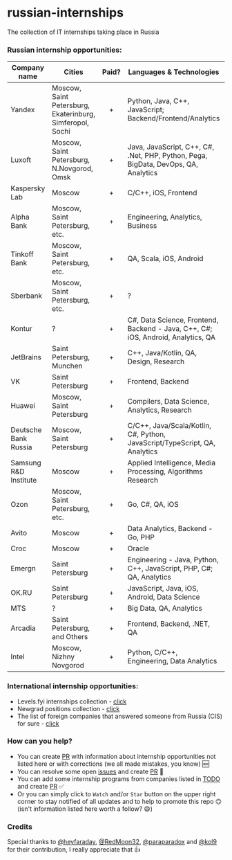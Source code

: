 # russian-internships
The collection of IT internships taking place in Russia

### Russian internship opportunities:

| Company name         | Cities                  | Paid? | Languages & Technologies | Link                 |
| -------------------- | ----------------------- | :-----: | ------------------------ | -------------------- |
| Yandex               | Moscow, Saint Petersburg, Ekaterinburg, Simferopol, Sochi | + | Python, Java, C++, JavaScript; Backend/Frontend/Analytics | [click](https://yandex.ru/yaintern) |
| Luxoft               | Moscow, Saint Petersburg, N.Novgorod, Omsk | + | Java, JavaScript, C++, C#, .Net, PHP, Python, Pega, BigData, DevOps, QA, Analytics | [click](https://career.luxoft.com/locations/russia/) |
| Kaspersky Lab               | Moscow | + | С/C++, iOS, Frontend | [click](https://careers.kaspersky.ru/vacancy/) |
| Alpha Bank               | Moscow, Saint Petersburg, etc. | + | Engineering, Analytics, Business | [click](https://job.alfabank.ru/vacancies) |
| Tinkoff Bank               | Moscow, Saint Petersburg, etc. | + | QA, Scala, iOS, Android | [click](https://fintech.tinkoff.ru/) |
| Sberbank               | Moscow, Saint Petersburg, etc. | + | ? | [click](https://sbergraduate.ru/sberseasons-regions/) |
| Kontur               | ? | + | C#, Data Science, Frontend, Backend - Java, C++, C#; iOS, Android, Analytics, QA | [click](https://kontur.ru/education/programs/intern) |
| JetBrains               | Saint Petersburg, Munchen | + | C++, Java/Kotlin, QA, Design, Research | [click](https://www.jetbrains.com/careers/internships/) [click](https://internship.jetbrains.com/seasons/?tab=open) |
| VK               | Saint Petersburg | + | Frontend, Backend | [click](https://vk.com/jobs) |
| Huawei               | Moscow, Saint Petersburg | + | Compilers, Data Science, Analytics, Research | [click](https://career.huawei.ru/) |
| Deutsche Bank Russia               | Moscow, Saint Petersburg | + | C/C++, Java/Scala/Kotlin, C#, Python, JavaScript/TypeScript, QA, Analytics | [click](https://www.db.com/russia/en/content/careers.htm) |
| Samsung R&D Institute               | Moscow | + | Applied Intelligence, Media Processing, Algorithms Research | [click](https://www.samsung.com/ru/aboutsamsung/careers/srr/internship/) |
| Ozon               | Moscow, Saint Petersburg, etc. | + | Go, C#, QA, iOS | [click](https://job.ozon.ru/vacancy/?query=&city=6&study_vacancies=on) |
| Avito               | Moscow | + | Data Analytics, Backend - Go, PHP | [click](https://start.avito.ru/?_ga=2.133158862.1330846862.1597790879-1388562843.1597790879) |
| Croc               | Moscow | + | Oracle | [click](https://www.croc.ru/career/vacancies/detail/85028/) |
| Emergn               | Saint Petersburg | + | Engineering - Java, Python, C++, JavaScript, PHP, C#; QA, Analytics | [click](https://www.emergn.com/careers/russia/student-programs/summer-practice/) |
| OK.RU               | Saint Petersburg | + | JavaScript, Java, iOS, Android, Data Science | [click](https://oktech.ru/pages/internship/) |
| MTS               | ? | + | Big Data, QA, Analytics | [click](https://intern.it-mts-job.ru/) |
| Arcadia               | Saint Petersburg, and Others | + | Frontend, Backend, .NET, QA | [click](https://softwarecountry.ru/our-vacancies/) |
| Intel |Moscow, Nizhny Novgorod | + | Python, C/C++, Engineering, Data Analytics | [click](https://www.intel.com/content/www/us/en/jobs/locations/russia.html) 

### International internship opportunities:
* Levels.fyi internships collection - [click](https://www.levels.fyi/internships/)
* Newgrad positions collection - [click](https://github.com/Pitt-CSC/NewGrad-2021)
* The list of foreign companies that answered someone from Russia (CIS) for sure - [click](/Additional_list_of_companies.md)

### How can you help?
* You can create [PR](PR.md) with information about internship opportunities not listed here or with corrections (we all made mistakes, you know) 🆕
* You can resolve some open [issues](/../../issues) and create [PR](PR.md) 🐞
* You can add some internship programs from companies listed in [TODO](TODO.md) and create [PR](PR.md) ✅
* Or you can simply click to `Watch` and/or `Star` button on the upper right corner to stay notified of all updates and to help to promote this repo 🙃 (isn't information listed here worth a follow? 😄)

### Credits
Special thanks to [@heyfaraday](https://github.com/heyfaraday), [@RedMoon32](https://github.com/RedMoon32), [@paraparadox](https://github.com/paraparadox) and [@kol9](https://github.com/kol9) for their contribution, I really appreciate that 👍
